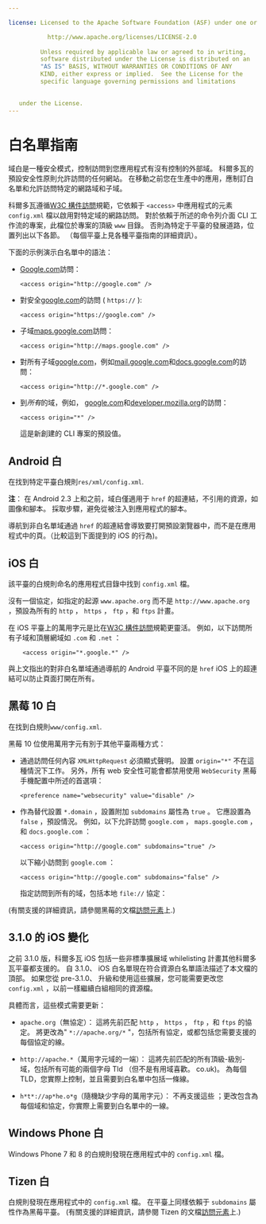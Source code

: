 ```yaml
---

license: Licensed to the Apache Software Foundation (ASF) under one or more contributor license agreements. See the NOTICE file distributed with this work for additional information regarding copyright ownership. The ASF licenses this file to you under the Apache License, Version 2.0 (the "License"); you may not use this file except in compliance with the License. You may obtain a copy of the License at

           http://www.apache.org/licenses/LICENSE-2.0
    
         Unless required by applicable law or agreed to in writing,
         software distributed under the License is distributed on an
         "AS IS" BASIS, WITHOUT WARRANTIES OR CONDITIONS OF ANY
         KIND, either express or implied.  See the License for the
         specific language governing permissions and limitations
    

   under the License.
---
```


# 白名單指南

域白是一種安全模式，控制訪問到您應用程式有沒有控制的外部域。 科爾多瓦的預設安全性原則允許訪問的任何網站。 在移動之前您在生產中的應用，應制訂白名單和允許訪問特定的網路域和子域。

科爾多瓦遵循[W3C 構件訪問][1]規範，它依賴于 `<access>` 中應用程式的元素 `config.xml` 檔以啟用對特定域的網路訪問。 對於依賴于所述的命令列介面 CLI 工作流的專案，此檔位於專案的頂級 `www` 目錄。 否則為特定于平臺的發展道路，位置列出以下各節。 （每個平臺上見各種平臺指南的詳細資訊）。

 [1]: http://www.w3.org/TR/widgets-access/

下面的示例演示白名單中的語法：

*   [Google.com][2]訪問：
    
        <access origin="http://google.com" />
        

*   對安全[google.com][3]的訪問 ( `https://` ):
    
        <access origin="https://google.com" />
        

*   子域[maps.google.com][4]訪問：
    
        <access origin="http://maps.google.com" />
        

*   對所有子域[google.com][2]，例如[mail.google.com][5]和[docs.google.com][6]的訪問：
    
        <access origin="http://*.google.com" />
        

*   到*所有*的域，例如， [google.com][2]和[developer.mozilla.org][7]的訪問：
    
        <access origin="*" />
        
    
    這是新創建的 CLI 專案的預設值。

 [2]: http://google.com
 [3]: https://google.com
 [4]: http://maps.google.com
 [5]: http://mail.google.com
 [6]: http://docs.google.com
 [7]: http://developer.mozilla.org

## Android 白

在找到特定平臺白規則`res/xml/config.xml`.

**注**： 在 Android 2.3 上和之前，域白僅適用于 `href` 的超連結，不引用的資源，如圖像和腳本。 採取步驟，避免從被注入到應用程式的腳本。

導航到非白名單域通過 `href` 的超連結會導致要打開預設瀏覽器中，而不是在應用程式中的頁。（比較這到下面提到的 iOS 的行為)。

## iOS 白

該平臺的白規則命名的應用程式目錄中找到 `config.xml` 檔。

沒有一個協定，如指定的起源 `www.apache.org` 而不是 `http://www.apache.org` ，預設為所有的 `http` ， `https` ， `ftp` ，和 `ftps` 計畫。

在 iOS 平臺上的萬用字元是比在[W3C 構件訪問][1]規範更靈活。 例如，以下訪問所有子域和頂層網域如 `.com` 和 `.net` ：

        <access origin="*.google.*" />
    

與上文指出的對非白名單域通過導航的 Android 平臺不同的是 `href` iOS 上的超連結可以防止頁面打開在所有。

## 黑莓 10 白

在找到白規則`www/config.xml`.

黑莓 10 位使用萬用字元有別于其他平臺兩種方式：

*   通過訪問任何內容 `XMLHttpRequest` 必須顯式聲明。 設置 `origin="*"` 不在這種情況下工作。 另外，所有 web 安全性可能會都禁用使用 `WebSecurity` 黑莓手機配置中所述的首選項：
    
        <preference name="websecurity" value="disable" />
        

*   作為替代設置 `*.domain` ，設置附加 `subdomains` 屬性為 `true` 。 它應設置為 `false` ，預設情況。 例如，以下允許訪問 `google.com` ， `maps.google.com` ，和 `docs.google.com` ：
    
        <access origin="http://google.com" subdomains="true" />
        
    
    以下縮小訪問到 `google.com` ：
    
        <access origin="http://google.com" subdomains="false" />
        
    
    指定訪問到所有的域，包括本地 `file://` 協定：
    
    <access origin="*" subdomains="true" />

(有關支援的詳細資訊，請參閱黑莓的文檔[訪問元素][8]上.)

 [8]: https://developer.blackberry.com/html5/documentation/ww_developing/Access_element_834677_11.html

## 3.1.0 的 iOS 變化

之前 3.1.0 版，科爾多瓦 iOS 包括一些非標準擴展域 whilelisting 計畫其他科爾多瓦平臺都支援的。 自 3.1.0、 iOS 白名單現在符合資源白名單語法描述了本文檔的頂部。 如果您從 pre-3.1.0、 升級和使用這些擴展，您可能需要更改您 `config.xml` ，以前一樣繼續白組相同的資源檔。

具體而言，這些模式需要更新：

*   `apache.org`（無協定）： 這將先前匹配 `http` ， `https` ， `ftp` ，和 `ftps` 的協定。 將更改為" `*://apache.org/*` "，包括所有協定，或都包括您需要支援的每個協定的線。

*   `http://apache.*`（萬用字元域的一端）： 這將先前匹配的所有頂級-級別-域，包括所有可能的兩個字母 Tld （但不是有用域喜歡。 co.uk)。 為每個 TLD，您實際上控制，並且需要到白名單中包括一條線。

*   `h*t*://ap*he.o*g`（隨機缺少字母的萬用字元）： 不再支援這些 ；更改包含為每個域和協定，你實際上需要到白名單中的一線。

## Windows Phone 白

Windows Phone 7 和 8 的白規則發現在應用程式中的 `config.xml` 檔。

## Tizen 白

白規則發現在應用程式中的 `config.xml` 檔。 在平臺上同樣依賴于 `subdomains` 屬性作為黑莓平臺。 (有關支援的詳細資訊，請參閱 Tizen 的文檔[訪問元素][9]上.)

 [9]: https://developer.tizen.org/help/index.jsp?topic=%2Forg.tizen.web.appprogramming%2Fhtml%2Fide_sdk_tools%2Fconfig_editor_w3celements.htm